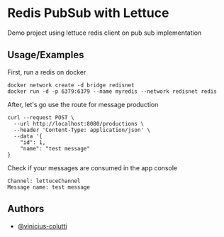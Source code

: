 # Redis PubSub with Lettuce

Demo project using lettuce redis client on pub sub implementation




## Usage/Examples

First, run a redis on docker

```shell
docker network create -d bridge redisnet
docker run -d -p 6379:6379 --name myredis --network redisnet redis
```

After, let's go use the route for message production

```curl
curl --request POST \
  --url http://localhost:8080/productions \
  --header 'Content-Type: application/json' \
  --data '{
	"id": 1,
	"name": "test message"
}
```

Check if your messages are consumed in the app console

```curl
Channel: lettuceChannel
Message name: test message
```


## Authors

- [@vinicius-colutti](https://www.github.com/vinicius-colutti)

